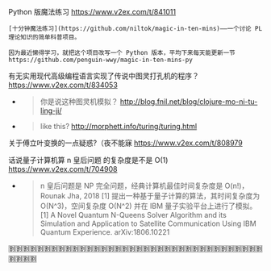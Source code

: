 
Python 版魔法练习 https://www.v2ex.com/t/841011
```console
[十分钟魔法练习](https://github.com/niltok/magic-in-ten-mins)——一个讨论 PL 理论知识的简单科普项目。

因为最近懒得学习，就把这个项目改写一个 Python 版本，平均下来每天能更新一节
https://github.com/penguin-wwy/magic-in-ten-mins-py
```

有无实用现代高级编程语言实现了传说中图灵打孔机的程序？ https://www.v2ex.com/t/834053
- > 你是说这种图灵机模拟？ http://blog.fnil.net/blog/clojure-mo-ni-tu-ling-ji/
- > like this? http://morphett.info/turing/turing.html

关于傅立叶变换的一点疑惑?（夜不能寐 https://www.v2ex.com/t/808979

话说量子计算机算 n 皇后问题 的复杂度是不是 O(1) https://www.v2ex.com/t/704908
- > n 皇后问题是 NP 完全问题，经典计算机最佳时间复杂度是 O(n!)，Rounak Jha, 2018 [1] 提出一种基于量子计算的算法，其时间复杂度为 O(N^3)，空间复杂度 O(N^2) 并在 IBM 量子实验平台上进行了模拟。 <br> [1] A Novel Quantum N-Queens Solver Algorithm and its Simulation and Application to Satellite Communication Using IBM Quantum Experience. arXiv:1806.10221

:u5272::u5272::u5272::u5272::u5272::u5272::u5272::u5272::u5272::u5272::u5272::u5272::u5272::u5272::u5272::u5272::u5272::u5272::u5272::u5272::u5272::u5272::u5272::u5272::u5272::u5272::u5272::u5272::u5272::u5272::u5272::u5272::u5272::u5272::u5272::u5272::u5272::u5272::u5272::u5272:
